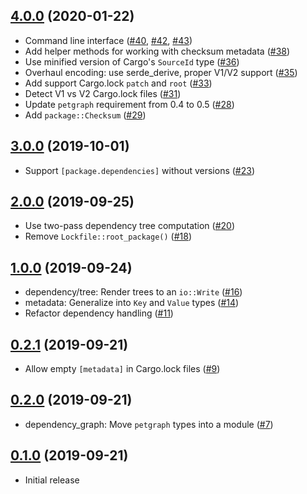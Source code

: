 ## [4.0.0] (2020-01-22)

- Command line interface ([#40], [#42], [#43])
- Add helper methods for working with checksum metadata ([#38])
- Use minified version of Cargo's `SourceId` type ([#36])
- Overhaul encoding: use serde_derive, proper V1/V2 support ([#35])
- Add support Cargo.lock `patch` and `root` ([#33])
- Detect V1 vs V2 Cargo.lock files ([#31])
- Update `petgraph` requirement from 0.4 to 0.5 ([#28])
- Add `package::Checksum` ([#29])

## [3.0.0] (2019-10-01)

- Support `[package.dependencies]` without versions ([#23])

## [2.0.0] (2019-09-25)

- Use two-pass dependency tree computation ([#20])
- Remove `Lockfile::root_package()` ([#18])

## [1.0.0] (2019-09-24)

- dependency/tree: Render trees to an `io::Write` ([#16])
- metadata: Generalize into `Key` and `Value` types ([#14])
- Refactor dependency handling ([#11])

## [0.2.1] (2019-09-21)

- Allow empty `[metadata]` in Cargo.lock files ([#9])

## [0.2.0] (2019-09-21)

- dependency_graph: Move `petgraph` types into a module ([#7])

## [0.1.0] (2019-09-21)

- Initial release

[4.0.0]: https://github.com/RustSec/cargo-lock/pull/44
[#43]: https://github.com/RustSec/cargo-lock/pull/43
[#42]: https://github.com/RustSec/cargo-lock/pull/42
[#40]: https://github.com/RustSec/cargo-lock/pull/40
[#38]: https://github.com/RustSec/cargo-lock/pull/38
[#36]: https://github.com/RustSec/cargo-lock/pull/36
[#35]: https://github.com/RustSec/cargo-lock/pull/35
[#33]: https://github.com/RustSec/cargo-lock/pull/33
[#31]: https://github.com/RustSec/cargo-lock/pull/31
[#29]: https://github.com/RustSec/cargo-lock/pull/29
[#28]: https://github.com/RustSec/cargo-lock/pull/28

[3.0.0]: https://github.com/RustSec/cargo-lock/pull/24
[#23]: https://github.com/RustSec/cargo-lock/pull/23

[2.0.0]: https://github.com/RustSec/cargo-lock/pull/21
[#20]: https://github.com/RustSec/cargo-lock/pull/20
[#18]: https://github.com/RustSec/cargo-lock/pull/18

[1.0.0]: https://github.com/RustSec/cargo-lock/pull/17
[#16]: https://github.com/RustSec/cargo-lock/pull/16
[#14]: https://github.com/RustSec/cargo-lock/pull/14
[#11]: https://github.com/RustSec/cargo-lock/pull/11

[0.2.1]: https://github.com/RustSec/cargo-lock/pull/10
[#9]: https://github.com/RustSec/cargo-lock/pull/9

[0.2.0]: https://github.com/RustSec/cargo-lock/pull/8
[#7]: https://github.com/RustSec/cargo-lock/pull/7

[0.1.0]: https://github.com/RustSec/cargo-lock/pull/5
